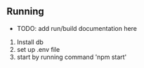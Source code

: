 ## Running

- TODO: add run/build documentation here

1. Install db
2. set up .env file
3. start by running command 'npm start'